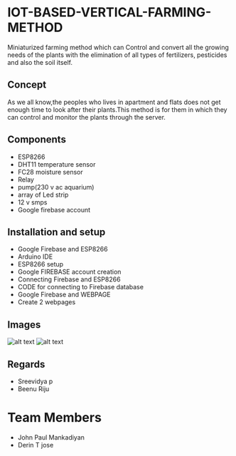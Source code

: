 # IOT-BASED-VERTICAL-FARMING-METHOD
Miniaturized farming method which can Control and convert all the growing needs of the plants with the elimination of all types of fertilizers, pesticides and also the soil itself.
## Concept
As we all know,the peoples who lives in apartment and flats does not get enough time to look after their plants.This method is for them in which they can control and monitor the plants through the server.
## Components
* ESP8266
* DHT11 temperature sensor
* FC28 moisture sensor
* Relay
* pump(230 v ac aquarium)
* array of Led strip
* 12 v smps
* Google firebase account
## Installation and setup
* Google Firebase and ESP8266
* Arduino IDE
* ESP8266 setup
* Google FIREBASE account creation
* Connecting Firebase and ESP8266
* CODE for connecting to Firebase database
* Google Firebase and WEBPAGE
* Create 2 webpages 
## Images
![alt text](https://user-images.githubusercontent.com/60437235/162485655-cd872839-4537-4b02-ac81-6a8495c420ac.jpg)
![alt text](https://user-images.githubusercontent.com/60437235/162486203-9b65b703-c033-4ea5-9d79-ff8edde393c6.jpg)
## Regards
* Sreevidya p
* Beenu Riju
# Team Members
* John Paul Mankadiyan
* Derin T jose
